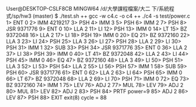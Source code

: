 User@DESKTOP-CSLF8CB MINGW64 /d/大學課程檔案/大二 
下/系統程式/sp/hw3 (master)
$ ./test.sh
++ gcc -w c4.c -o c4
++ ./c4 -s test/power.c
1> ENT  0
2> IMM  4219217
3> PSH
4> IMM  3
5> PSH
6> IMM  2
7> PSH
8> JSR  9371776
9> ENT  0
10> LLA  2
11> LI
12> PSH
13> IMM  0
14> LT
15> BZ   9372048
16> LLA  2
17> LI
18> PSH
19> IMM  0
20> EQ
21> BZ   9372160
22> LLA  3
23> LI
24> PSH
25> LLA  3
26> LI
27> PSH
28> LLA  2
29> LI
30> PSH
31> IMM  1
32> SUB
33> PSH
34> JSR  9371776
35> ENT  0
36> LLA  2
37> LI
38> PSH
39> IMM  0
40> LT
41> BZ   9372048
42> LLA  2
43> LI
44> PSH
45> IMM  0
46> EQ
47> BZ   9372160
48> LLA  3
49> LI
50> PSH
51> LLA  3
52> LI
53> PSH
54> LLA  2
55> LI
56> PSH
57> IMM  1
58> SUB
59> PSH
60> JSR  9371776
61> ENT  0
62> LLA  2
63> LI
64> PSH
65> IMM  0
66> LT
67> BZ   9372048
68> LLA  2
69> LI
70> PSH
71> IMM  0
72> EQ
73> BZ   9372160
74> IMM  1
75> LEV
76> ADJ  2
77> MUL
78> LEV
79> ADJ  2
80> MUL
81> LEV
82> ADJ  2
83> PSH
84> PRTF
power=9
85> ADJ  2
86> LEV
87> PSH
88> EXIT
exit(8) cycle = 88